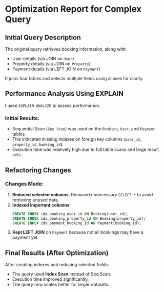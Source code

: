 # Optimization Report for Complex Query

## Initial Query Description

The original query retrieves booking information, along with:
- User details (via JOIN on `User`)
- Property details (via JOIN on `Property`)
- Payment details (via LEFT JOIN on `Payment`)

It joins four tables and selects multiple fields using aliases for clarity.

## Performance Analysis Using EXPLAIN

I used `EXPLAIN ANALYZE` to assess performance.

### Initial Results:
- Sequential Scan (`Seq Scan`) was used on the `Booking`, `User`, and `Payment` tables.
- This indicated missing indexes on foreign key columns (`user_id`, `property_id`, `booking_id`).
- Execution time was relatively high due to full table scans and large result sets.

## Refactoring Changes

### Changes Made:
1. **Reduced selected columns**: Removed unnecessary `SELECT *` to avoid retrieving unused data.
2. **Indexed important columns**:
    ```sql
    CREATE INDEX idx_booking_user_id ON Booking(user_id);
    CREATE INDEX idx_booking_property_id ON Booking(property_id);
    CREATE INDEX idx_payment_booking_id ON Payment(booking_id);
    ```
3. **Kept LEFT JOIN** on `Payment` because not all bookings may have a payment yet.

## Final Results (After Optimization)

After creating indexes and reducing selected fields:
- The query used **Index Scan** instead of Seq Scan.
- Execution time improved significantly.
- The query now scales better for larger datasets.


